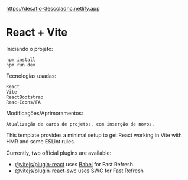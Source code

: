 https://desafio-3escoladnc.netlify.app


# React + Vite

Iniciando o projeto: 

    npm install 
    npm run dev

Tecnologias usadas:

    React 
    Vite
    ReactBootstrap
    Reac-Icons/FA

Modificações/Aprimoramentos:

    Atualização de cards de projetos, com inserção de novos. 

This template provides a minimal setup to get React working in Vite with HMR and some ESLint rules.

Currently, two official plugins are available:

- [@vitejs/plugin-react](https://github.com/vitejs/vite-plugin-react/blob/main/packages/plugin-react/README.md) uses [Babel](https://babeljs.io/) for Fast Refresh
- [@vitejs/plugin-react-swc](https://github.com/vitejs/vite-plugin-react-swc) uses [SWC](https://swc.rs/) for Fast Refresh
